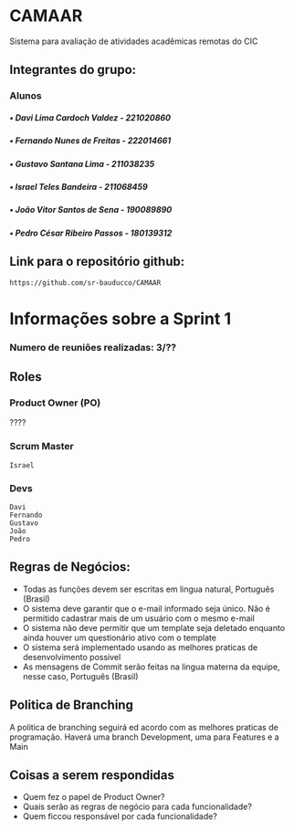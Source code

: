 # CAMAAR
Sistema para avaliação de atividades acadêmicas remotas do CIC

## Integrantes do grupo:

### Alunos
##### • Davi Lima Cardoch Valdez - 221020860
##### • Fernando Nunes de Freitas - 222014661
##### • Gustavo Santana Lima - 211038235
##### • Israel Teles Bandeira - 211068459
##### • João Vitor Santos de Sena - 190089890
##### • Pedro César Ribeiro Passos - 180139312

## Link para o repositório github:

    https://github.com/sr-bauducco/CAMAAR


# Informações sobre a Sprint 1
### Numero de reuniões realizadas: 3/??
## Roles
### Product Owner (PO)
????
### Scrum Master

    Israel

### Devs
    Davi  
    Fernando 
    Gustavo 
    João 
    Pedro 

## Regras de Negócios:
- Todas as funções devem ser escritas em lingua natural, Português (Brasil)
- O sistema deve garantir que o e-mail informado seja único. Não é permitido cadastrar mais de um usuário com o mesmo e-mail
- O sistema não deve permitir que um template seja deletado enquanto ainda houver um questionário ativo com o template
- O sistema será implementado usando as melhores praticas de desenvolvimento possivel
- As mensagens de Commit serão feitas na lingua materna da equipe, nesse caso, Português (Brasil)

## Politica de Branching
A politica de branching seguirá ed acordo com as melhores praticas de programação. Haverá uma branch Development, uma para Features e a Main

## Coisas a serem respondidas

- Quem fez o papel de Product Owner?
- Quais serão as regras de negócio para cada funcionalidade?
- Quem ficcou responsável por cada funcionalidade?